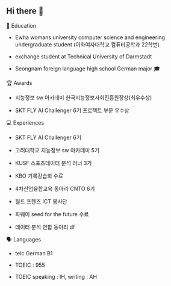 ## Hi there 👋

<!--
**jihyeyoo/jihyeyoo** is a ✨ _special_ ✨ repository because its `README.md` (this file) appears on your GitHub profile.

Here are some ideas to get you started:

- 🔭 I’m currently working on ...
- 🌱 I’m currently learning ...
- 👯 I’m looking to collaborate on ...
- 🤔 I’m looking for help with ...
- 💬 Ask me about ...
- 📫 How to reach me: ...
- 😄 Pronouns: ...
- ⚡ Fun fact: ...
-->


🏫 Education
- Ewha womans university computer science and engineering undergraduate student (이화여자대학교 컴퓨터공학과 22학번)

- exchange student at Technical University of Darmstadt

- Seongnam foreign language high school German major 🎓

🏆 Awards
- 지능정보 sw 아카데미 한국지능정보사회진흥원장상(최우수상)

- SKT FLY AI Challenger 6기 프로젝트 부문 우수상

💻 Experiences
- SKT FLY AI Challenger 6기 

- 고려대학교 지능정보 sw 아카데미 5기

- KUSF 스포츠데이터 분석 러너 3기 

- KBO 기록강습회 수료

- 4차산업융합교육 동아리 CNTO 6기

- 월드 프렌즈 ICT 봉사단

- 화웨이 seed for the future 수료

- 데이터 분석 연합 동아리 df

🗣 Languages
- telc German B1

- TOEIC : 955

- TOEIC speaking : IH, writing : AH
